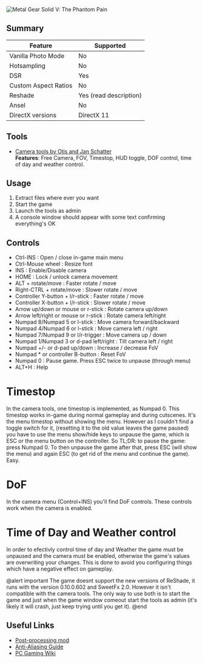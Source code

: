 ![Metal Gear Solid V: The Phantom Pain](\Images\phantom_pain.png "Shot by Originalnicodr")

[//]: #\Images\phantom_pain.png

## Summary

Feature | Supported
--|--
Vanilla Photo Mode | No
Hotsampling | No
DSR | Yes
Custom Aspect Ratios | No
Reshade | Yes (read description)
Ansel | No
DirectX versions | DirectX 11
 
## Tools

* [Camera tools by Otis and Jan Schatter](https://github.com/FransBouma/InjectableGenericCameraSystem/tree/master/Cameras/MGS5)  
**Features**: Free Camera, FOV, Timestop, HUD toggle, DOF control, time of day and weather control.

## Usage

1. Extract files where ever you want
2. Start the game
3. Launch the tools as admin
4. A console window should appear with some text confirming everything's OK

## Controls

- Ctrl-INS                              : Open / close in-game main menu
- Ctrl-Mouse wheel                      : Resize font
- INS                                   : Enable/Disable camera
- HOME                                  : Lock / unlock camera movement
- ALT + rotate/move                     : Faster rotate / move
- Right-CTRL + rotate/move              : Slower rotate / move
- Controller Y-button + l/r-stick       : Faster rotate / move
- Controller X-button + l/r-stick       : Slower rotate / move
- Arrow up/down or mouse or r-stick     : Rotate camera up/down
- Arrow left/right or mouse or r-stick  : Rotate camera left/right
- Numpad 8/Numpad 5 or l-stick          : Move camera forward/backward
- Numpad 4/Numpad 6 or l-stick          : Move camera left / right
- Numpad 7/Numpad 9 or l/r-trigger      : Move camera up / down
- Numpad 1/Numpad 3 or d-pad left/right : Tilt camera left / right
- Numpad +/- or d-pad up/down           : Increase / decrease FoV
- Numpad * or controller B-button       : Reset FoV
- Numpad 0                              : Pause game. Press ESC twice to unpause (through menu)
- ALT+H                                 : Help

Timestop
========================
In the camera tools, one timestop is implemented, as Numpad 0. This timestop works in-game during normal gameplay and during cutscenes.
It's the menu timestop without showing the menu. However as I couldn't find a toggle switch for it, (resetting it to the old value leaves the
game paused) you have to use the menu show/hide keys to unpause the game, which is ESC or the menu button on the controller. 
So TL;DR: to pause the game: press Numpad 0. To then unpause the game after that, press ESC (will show the menu) and again ESC
(to get rid of the menu and continue the game). Easy.

DoF
========================
In the camera menu (Control+INS) you'll find DoF controls. These controls work when the camera is enabled. 

Time of Day and Weather control
==========================================================
In order to efectivly control time of day and Weather the game must be unpaused and the camera must be enabled, otherwise the game's values are overwriting your changes. This is done to avoid you configuring things which have a negative effect on gameplay. 

@alert important
The game doesnt support the new versions of ReShade, it runs with the version 0.10.0.602 and SweetFx 2.0. However it isn't compatible with the camera tools. The only way to use both is to start the game and just when the game window comeout start the tools as admin (it's likely it will crash, just keep trying until you get it).
@end


## Useful Links

* [Post-processing mod](https://www.nexusmods.com/metalgearsolidvtpp/mods/406/)
* [Anti-Aliasing Guide](https://steamcommunity.com/sharedfiles/filedetails/?id=1210727595)
* [PC Gaming Wiki](https://pcgamingwiki.com/wiki/Metal_Gear_Solid_V:_The_Phantom_Pain)